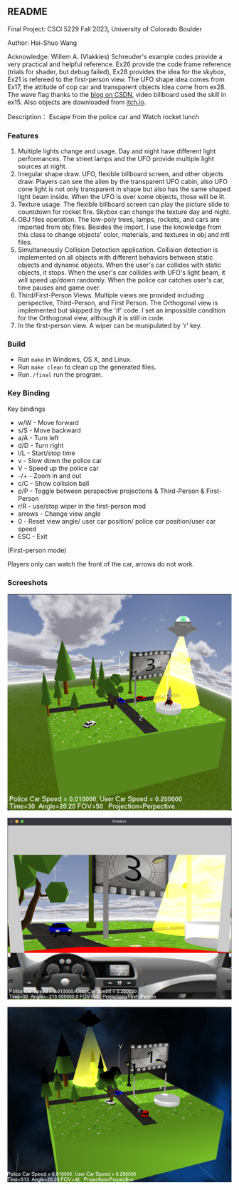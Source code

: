 ## README

Final Project: CSCI 5229 Fall 2023, University of Colorado Boulder

Author: Hai-Shuo Wang

Acknowledge: Willem A. (Vlakkies) Schreuder's example codes provide a very practical and helpful reference. Ex26 provide the code frame reference (trials for shader, but debug failed), Ex28 provides the idea for the skybox, Ex21 is refereed to the first-person view. The UFO shape idea comes from Ex17, the attitude of cop car and transparent objects idea come from ex28. The wave flag thanks to the [blog on CSDN](https://blog.csdn.net/tiankefeng19850520/article/details/18661109), video billboard used the skill in ex15. Also objects are downloaded from [itch.io](https://itch.io/game-assets/free/tag-3d).

Description： Escape from the police car and Watch rocket lunch

### Features

1. Multiple lights change and usage. Day and night have different light performances. The street lamps and the UFO provide multiple light sources at night.
2. Irregular shape draw. UFO, flexible billboard screen, and other objects draw. Players can see the alien by the transparent UFO cabin, also UFO cone light is not only transparent in shape but also has the same shaped light beam inside. When the UFO is over some objects, those will be lit.
3. Texture usage. The flexible billboard screen can play the picture slide to countdown for rocket fire. Skybox can change the texture day and night.
4. OBJ files operation. The low-poly trees, lamps, rockets, and cars are imported from obj files. Besides the import, I use the knowledge from this class to change objects' color, materials, and textures in obj and mtl files.
5. Simultaneously Collision Detection application. Collision detection is implemented on all objects with different behaviors between static objects and dynamic objects. When the user's car collides with static objects, it stops. When the user's car collides with UFO's light beam, it will speed up/down randomly. When the police car catches user's car, time pauses and game over.
6. Third/First-Person Views. Multiple views are provided including perspective, Third-Person, and First Person. The Orthogonal view is implemented but skipped by the 'if' code. I set an impossible condition for the Orthogonal view, although it is still in code. 
7. In the first-person view. A wiper can be munipulated by 'r' key.

### Build

- Run `make` in Windows, OS X, and Linux.
- Run `make clean` to clean up the generated files.
- Run`./final` run the program.  

### Key Binding

Key bindings

- w/W - Move forward
- s/S - Move backward
- a/A - Turn left
- d/D - Turn right
- l/L  - Start/stop time
- v - Slow down the police car
- V - Speed up the police car
- -/+ - Zoom in and out
- c/C - Show collision ball
- p/P - Toggle between perspective projections & Third-Person & First-Person
- r/R - use/stop wiper in the first-person mod
- arrows - Change view angle
- 0 - Reset view angle/ user car position/ police car position/user car speed 
- ESC - Exit

(First-person mode) 

Players only can watch the front of the car, arrows do not work.

### Screeshots

![Screenshot 2023-12-12 at 20.13.07](screenshots/Screenshot1.png)

![Screenshot 2023-12-12 at 20.14.05](screenshots/Screenshot3.png)

![Screenshot 2023-12-12 at 20.15.22](screenshots/Screenshot5.png)